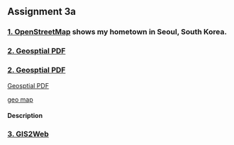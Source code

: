 ## Assignment 3a

### [1. OpenStreetMap](https://son1101.github.io/LA558_Son/assignments/assign3a/assign3a.html) shows my hometown in Seoul, South Korea.




### <a href="https://son1101.github.io/LA558_Son/assignment/assign3a/assign3.pdf" target="_blank">2. Geosptial PDF</a> 

### <a href="https://son1101.github.io/LA558_Son/assignment/assign3a/assign3.PDF" target="_blank">2. Geosptial PDF</a> 

<a href="https://son1101.github.io/LA558_Son/assignment/assign3a/assign3.pdf" target="_blank">Geosptial PDF</a> 

[geo map](https://son1101.github.io/LA558_Son/assignments/assign3a/assign3.pdf)

#### Description

### [3. GIS2Web](https://son1101.github.io/LA558_Son/assignments/assign3a/qgis2web_Assign3a/index.html)
